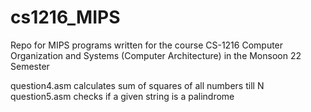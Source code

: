# cs1216_MIPS
Repo for MIPS programs written for the course CS-1216 Computer Organization and Systems (Computer Architecture) in the Monsoon 22 Semester

question4.asm calculates sum of squares of all numbers till N
question5.asm checks if a given string is a palindrome
